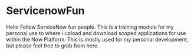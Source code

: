 # ServicenowFun

Hello Fellow ServiceNow fun people. This is a training module for my personal use to where i upload and download scoped applications for use within the Now Platform. This is mostly used for my personal development, but please feel free to grab from here. 

